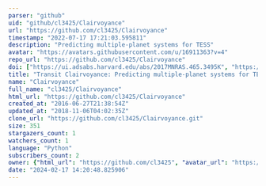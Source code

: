 ```yaml
---
parser: "github"
uid: "github/cl3425/Clairvoyance"
url: "https://github.com/cl3425/Clairvoyance"
timestamp: "2022-07-17 17:21:03.595811"
description: "Predicting multiple-planet systems for TESS"
avatar: "https://avatars.githubusercontent.com/u/16911363?v=4"
repo_url: "https://github.com/cl3425/Clairvoyance"
doi: ["https://ui.adsabs.harvard.edu/abs/2017MNRAS.465.3495K", "https://ui.adsabs.harvard.edu/abs/2016ascl.soft11008K/abstract"]
title: "Transit Clairvoyance: Predicting multiple-planet systems for TESS"
name: "Clairvoyance"
full_name: "cl3425/Clairvoyance"
html_url: "https://github.com/cl3425/Clairvoyance"
created_at: "2016-06-27T21:38:54Z"
updated_at: "2018-11-06T04:02:35Z"
clone_url: "https://github.com/cl3425/Clairvoyance.git"
size: 351
stargazers_count: 1
watchers_count: 1
language: "Python"
subscribers_count: 2
owner: {"html_url": "https://github.com/cl3425", "avatar_url": "https://avatars.githubusercontent.com/u/16911363?v=4", "login": "cl3425", "type": "User"}
date: "2024-02-17 14:20:48.825906"
---
```

